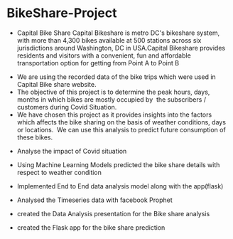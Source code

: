 # BikeShare-Project

* Capital Bike Share
Capital Bikeshare is metro DC's bikeshare system, with more than 4,300 bikes available at 500 stations across six jurisdictions around Washington, DC in USA.Capital Bikeshare provides residents and visitors with a convenient, fun and affordable transportation option for getting from Point A to Point B

- We are using the recorded data of the bike trips which were used in Capital Bike share website. 
- The objective of this project is to determine the peak hours, days, months in which bikes are mostly occupied by  the subscribers / customers during Covid Situation.  
- We have chosen this project as it provides insights into the factors which affects the bike sharing on the basis of weather conditions, days or locations.  We can use this analysis to predict future consumption of these bikes.


*	Analyse the impact of Covid situation
*	Using Machine Learning Models predicted the bike share details with respect to weather condition
*	Implemented End to End data analysis model along with the app(flask)
*	Analysed the Timeseries data with facebook Prophet 

* created the Data Analysis presentation for the Bike share analysis

* created the Flask app for the bike share prediction


